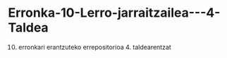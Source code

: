# Erronka-10-Lerro-jarraitzailea---4-Taldea
10. erronkari erantzuteko errepositorioa 4. taldearentzat
